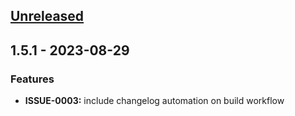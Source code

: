 <a name="unreleased"></a>
## [Unreleased]


<a name="1.5.1"></a>
## 1.5.1 - 2023-08-29
### Features
- **ISSUE-0003:** include changelog automation on build workflow


[Unreleased]: https://github.com/noh4nsen/go-diff/compare/1.5.1...HEAD
